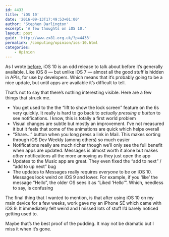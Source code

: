 ```yaml
---
id: 4433
title: 'iOS 10'
date: '2016-09-13T17:49:53+01:00'
author: 'Stephen Darlington'
excerpt: 'A few thoughts on iOS 10.'
layout: post
guid: 'http://www.zx81.org.uk/?p=4433'
permalink: /computing/opinion/ios-10.html
categories:
    - Opinion
---
```


As I wrote [before](http://www.zx81.org.uk/computing/opinion/underwhelming-by-design.html), iOS 10 is an odd release to talk about before it’s generally available. Like iOS 8 — but unlike iOS 7 — almost all the good stuff is hidden in APIs, for use by developers. Which means that it’s probably going to be a nice update, but until apps are available it’s difficult to tell.

That’s not to say that there’s nothing interesting visible. Here are a few things that struck me.

- You get used to the the “lift to show the lock screen” feature on the 6s very quickly. It really is hard to go back to *actually pressing a button* to see notifications. I know, this is totally a first world problem
- Visual changes are subtle but mostly an improvement. I’ve not measured it but it feels that some of the animations are quick which helps overall
- “Share…” button when you long press a link in Mail. This makes sorting through iOS Dev Weekly (among others) so much easier
- Notifications really are much richer though we’ll only see the full benefit when apps are updated. Messages is almost worth it alone but makes *other* notifications all the more annoying as they just open the app
- Updates to the Music app are great. They even fixed the “add to next” / “add to up next” bug
- The updates to Messages really requires *everyone* to be on iOS 10. Messages look weird on iOS 9 and lower. For example, if you ‘like’ the message “Hello”, the older OS sees it as “Liked ‘Hello'”. Which, needless to say, is confusing

The final thing that I wanted to mention, is that after using iOS 10 on my main device for a few weeks, work gave my an iPhone SE which came with iOS 9. It immediately felt weird and I missed lots of stuff I’d barely noticed getting used to.

Maybe that’s the best proof of the pudding. It may not be dramatic but I miss it when it’s gone.